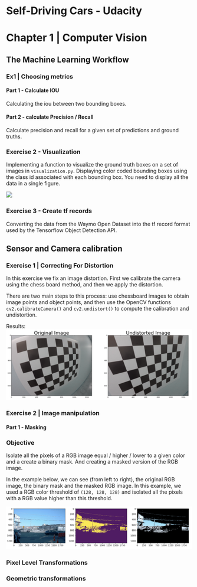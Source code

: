 # Self-Driving Cars - Udacity

# Chapter 1 | Computer Vision
## The Machine Learning Workflow 
### Ex1 | Choosing metrics

#### Part 1 - Calculate IOU

Calculating the iou between two bounding boxes.

#### Part 2 - calculate Precision / Recall

Calculate precision and recall for a given set of predictions 
and ground truths.

### Exercise 2 - Visualization

Implementing a function to visualize the ground truth boxes
on a set of images in `visualization.py`. Displaying color coded bounding boxes using the class id associated
with each bounding box. You need to display all the data in a single figure.

![](ComputerVision/TheMachineLearningWorkflow/Ex2_DataAcquistionAndVisualization/example.png 
)


### Exercise 3 - Create tf records

Converting the data from the Waymo Open Dataset into the tf record format used by the Tensorflow Object Detection API.

## Sensor and Camera calibration
### Exercise 1 | Correcting For Distortion

In this exercise we fix an image distortion. First we calibrate the camera
using the chess board method, and then we apply the distortion. 

There are two main steps to this process: use chessboard images to obtain image points and object points, 
and then use the OpenCV functions `cv2.calibrateCamera()` and `cv2.undistort()` to compute the calibration and undistortion.  

Results:
![Distorted and Undistorted Images](ComputerVision/TheMachineLearningWorkflow/Ex4_CameraCalibration/orig-and-undist.png)

### Exercise 2 | Image manipulation

#### Part 1 - Masking

### Objective

Isolate all the pixels of a RGB image equal / higher / lower to a given color and a create a binary mask. 
And creating a masked version of the RGB image.

In the example below, we can see (from left to right), the original RGB image, the binary mask and the masked RGB image. In this example, we used a RGB color threshold of `(128, 128, 128)` and isolated all the pixels with a RGB value higher than this threshold.

![](ComputerVision/SensorAndCameraCalibration/Ex2_ImageManipulation/example.png)

### Pixel Level Transformations

### Geometric transformations